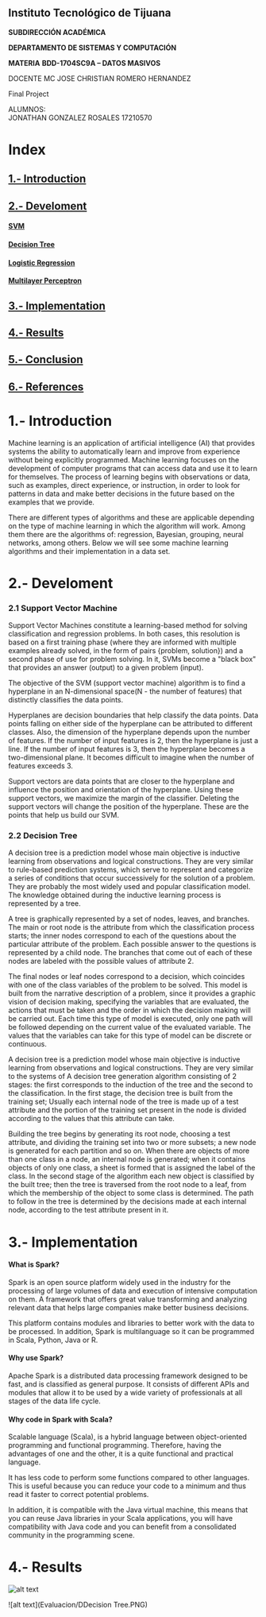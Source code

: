 ## Instituto Tecnológico de Tijuana

**SUBDIRECCIÓN ACADÉMICA**

**DEPARTAMENTO DE SISTEMAS Y COMPUTACIÓN**

**MATERIA**
**BDD-1704SC9A – DATOS MASIVOS** 


DOCENTE
MC JOSE CHRISTIAN ROMERO HERNANDEZ


Final Project

ALUMNOS:                        
JONATHAN GONZALEZ ROSALES 17210570


# Index

## [1.- Introduction](#Introduction)
## [2.- Develoment](#Develoment)
   #### [SVM](#SVM)
   #### [Decision Tree](#DecisionTree)
   #### [Logistic Regression](#LogisticRegression)
   #### [Multilayer Perceptron](#MultilayerPerceptron)
## [3.- Implementation](#Implementation)
## [4.- Results](#Results)
## [5.- Conclusion](#Conclusion)
## [6.- References](#References)



# 1.- Introduction

Machine learning is an application of artificial intelligence (AI) that provides systems the ability to automatically learn and improve from experience without being explicitly programmed. Machine learning focuses on the development of computer programs that can access data and use it to learn for themselves.
The process of learning begins with observations or data, such as examples, direct experience, or instruction, in order to look for patterns in data and make better decisions in the future based on the examples that we provide. 

There are different types of algorithms and these are applicable depending on the type of machine learning in which the algorithm will work. Among them there are the algorithms of: regression, Bayesian, grouping, neural networks, among others. Below we will see some machine learning algorithms and their implementation in a data set.

# 2.- Develoment

### 2.1 Support Vector Machine

Support Vector Machines constitute a learning-based method for solving classification and regression problems. In both cases, this resolution is based on a first training phase (where they are informed with multiple examples already solved, in the form of pairs {problem, solution}) and a second phase of use for problem solving. In it, SVMs become a "black box" that provides an answer (output) to a given problem (input).

The objective of the SVM (support vector machine) algorithm is to find a hyperplane in an N-dimensional space(N - the number of features) that distinctly classifies the data points.


Hyperplanes are decision boundaries that help classify the data points. Data points falling on either side of the hyperplane can be attributed to different classes. Also, the dimension of the hyperplane depends upon the number of features. If the number of input features is 2, then the hyperplane is just a line. If the number of input features is 3, then the hyperplane becomes a two-dimensional plane. It becomes difficult to imagine when the number of features exceeds 3. 

Support vectors are data points that are closer to the hyperplane and influence the position and orientation of the hyperplane. Using these support vectors, we maximize the margin of the classifier. Deleting the support vectors will change the position of the hyperplane. These are the points that help us build our SVM.

### 2.2 Decision Tree

A decision tree is a prediction model whose main objective is inductive learning from observations and logical constructions. They are very similar to rule-based prediction systems, which serve to represent and categorize a series of conditions that occur successively for the solution of a problem. They are probably the most widely used and popular classification model. The knowledge obtained during the inductive learning process is represented by a tree.

A tree is graphically represented by a set of nodes, leaves, and branches. The main or root node is the attribute from which the classification process starts; the inner nodes correspond to each of the questions about the particular attribute of the problem. Each possible answer to the questions is represented by a child node. The branches that come out of each of these nodes are labeled with the possible values of attribute 2. 

The final nodes or leaf nodes correspond to a decision, which coincides with one of the class variables of the problem to be solved. This model is built from the narrative description of a problem, since it provides a graphic vision of decision making, specifying the variables that are evaluated, the actions that must be taken and the order in which the decision making will be carried out. Each time this type of model is executed, only one path will be followed depending on the current value of the evaluated variable. The values that the variables can take for this type of model can be discrete or continuous.

A decision tree is a prediction model whose main objective is inductive learning from observations and logical constructions. They are very similar to the systems of A decision tree generation algorithm consisting of 2 stages: the first corresponds to the induction of the tree and the second to the classification. In the first stage, the decision tree is built from the training set; Usually each internal node of the tree is made up of a test attribute and the portion of the training set present in the node is divided according to the values that this attribute can take. 

Building the tree begins by generating its root node, choosing a test attribute, and dividing the training set into two or more subsets; a new node is generated for each partition and so on. When there are objects of more than one class in a node, an internal node is generated; when it contains objects of only one class, a sheet is formed that is assigned the label of the class. In the second stage of the algorithm each new object is classified by the built tree; then the tree is traversed from the root node to a leaf, from which the membership of the object to some class is determined. The path to follow in the tree is determined by the decisions made at each internal node, according to the test attribute present in it.

# 3.- Implementation

#### What is Spark?

Spark is an open source platform widely used in the industry for the processing of large volumes of data and execution of intensive computation on them. A framework that offers great value transforming and analyzing relevant data that helps large companies make better business decisions.

This platform contains modules and libraries to better work with the data to be processed. In addition, Spark is multilanguage so it can be programmed in Scala, Python, Java or R.

#### Why use Spark?

Apache Spark is a distributed data processing framework designed to be fast, and is classified as general purpose. It consists of different APIs and modules that allow it to be used by a wide variety of professionals at all stages of the data life cycle.

#### Why code in Spark with Scala?

Scalable language (Scala), is a hybrid language between object-oriented programming and functional programming. Therefore, having the advantages of one and the other, it is a quite functional and practical language.

It has less code to perform some functions compared to other languages. This is useful because you can reduce your code to a minimum and thus read it faster to correct potential problems.

In addition, it is compatible with the Java virtual machine, this means that you can reuse Java libraries in your Scala applications, you will have compatibility with Java code and you can benefit from a consolidated community in the programming scene.


# 4.- Results 

![alt text](Evaluacion/svm.PNG)


![alt text](Evaluacion/DDecision Tree.PNG)
